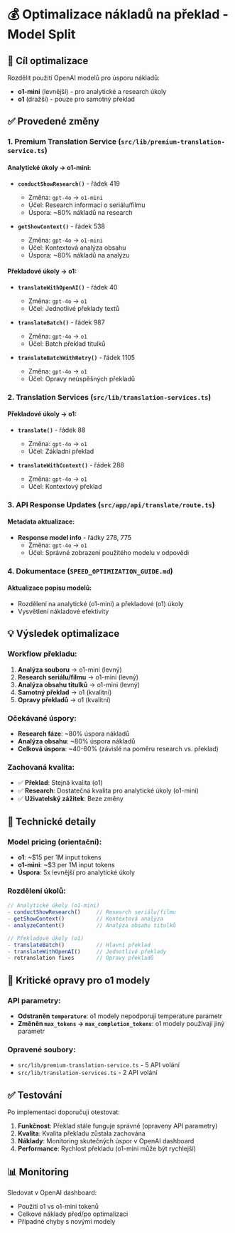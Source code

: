 # 💰 Optimalizace nákladů na překlad - Model Split

## 🎯 Cíl optimalizace
Rozdělit použití OpenAI modelů pro úsporu nákladů:
- **o1-mini** (levnější) - pro analytické a research úkoly
- **o1** (dražší) - pouze pro samotný překlad

## ✅ Provedené změny

### 1. **Premium Translation Service** (`src/lib/premium-translation-service.ts`)

#### Analytické úkoly → o1-mini:
- **`conductShowResearch()`** - řádek 419
  - Změna: `gpt-4o` → `o1-mini`
  - Účel: Research informací o seriálu/filmu
  - Úspora: ~80% nákladů na research

- **`getShowContext()`** - řádek 538
  - Změna: `gpt-4o` → `o1-mini`
  - Účel: Kontextová analýza obsahu
  - Úspora: ~80% nákladů na analýzu

#### Překladové úkoly → o1:
- **`translateWithOpenAI()`** - řádek 40
  - Změna: `gpt-4o` → `o1`
  - Účel: Jednotlivé překlady textů

- **`translateBatch()`** - řádek 987
  - Změna: `gpt-4o` → `o1`
  - Účel: Batch překlad titulků

- **`translateBatchWithRetry()`** - řádek 1105
  - Změna: `gpt-4o` → `o1`
  - Účel: Opravy neúspěšných překladů

### 2. **Translation Services** (`src/lib/translation-services.ts`)

#### Překladové úkoly → o1:
- **`translate()`** - řádek 88
  - Změna: `gpt-4o` → `o1`
  - Účel: Základní překlad

- **`translateWithContext()`** - řádek 288
  - Změna: `gpt-4o` → `o1`
  - Účel: Kontextový překlad

### 3. **API Response Updates** (`src/app/api/translate/route.ts`)

#### Metadata aktualizace:
- **Response model info** - řádky 278, 775
  - Změna: `gpt-4o` → `o1`
  - Účel: Správné zobrazení použitého modelu v odpovědi

### 4. **Dokumentace** (`SPEED_OPTIMIZATION_GUIDE.md`)

#### Aktualizace popisu modelů:
- Rozdělení na analytické (o1-mini) a překladové (o1) úkoly
- Vysvětlení nákladové efektivity

## 💡 Výsledek optimalizace

### Workflow překladu:
1. **Analýza souboru** → o1-mini (levný)
2. **Research seriálu/filmu** → o1-mini (levný)
3. **Analýza obsahu titulků** → o1-mini (levný)
4. **Samotný překlad** → o1 (kvalitní)
5. **Opravy překladů** → o1 (kvalitní)

### Očekávané úspory:
- **Research fáze**: ~80% úspora nákladů
- **Analýza obsahu**: ~80% úspora nákladů
- **Celková úspora**: ~40-60% (závislé na poměru research vs. překlad)

### Zachovaná kvalita:
- ✅ **Překlad**: Stejná kvalita (o1)
- ✅ **Research**: Dostatečná kvalita pro analytické úkoly (o1-mini)
- ✅ **Uživatelský zážitek**: Beze změny

## 🔧 Technické detaily

### Model pricing (orientační):
- **o1**: ~$15 per 1M input tokens
- **o1-mini**: ~$3 per 1M input tokens
- **Úspora**: 5x levnější pro analytické úkoly

### Rozdělení úkolů:
```typescript
// Analytické úkoly (o1-mini)
- conductShowResearch()     // Research seriálu/filmu
- getShowContext()          // Kontextová analýza
- analyzeContent()          // Analýza obsahu titulků

// Překladové úkoly (o1)
- translateBatch()          // Hlavní překlad
- translateWithOpenAI()     // Jednotlivé překlady
- retranslation fixes       // Opravy překladů
```

## 🔧 Kritické opravy pro o1 modely

### API parametry:
- **Odstraněn `temperature`**: o1 modely nepodporují temperature parametr
- **Změněn `max_tokens` → `max_completion_tokens`**: o1 modely používají jiný parametr

### Opravené soubory:
- `src/lib/premium-translation-service.ts` - 5 API volání
- `src/lib/translation-services.ts` - 2 API volání

## ✅ Testování
Po implementaci doporučuji otestovat:
1. **Funkčnost**: Překlad stále funguje správně (opraveny API parametry)
2. **Kvalita**: Kvalita překladu zůstala zachována
3. **Náklady**: Monitoring skutečných úspor v OpenAI dashboard
4. **Performance**: Rychlost překladu (o1-mini může být rychlejší)

## 📊 Monitoring
Sledovat v OpenAI dashboard:
- Použití o1 vs o1-mini tokenů
- Celkové náklady před/po optimalizaci
- Případné chyby s novými modely
